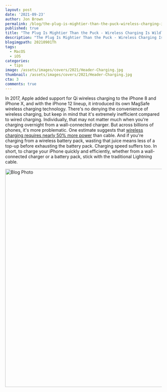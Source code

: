 ```yaml
---
layout: post
date: '2021-09-23'
author: Jon Brown
permalink: /blog/the-plug-is-mightier-than-the-puck-wireless-charging-is-wildly-inefficient/
published: true
title: "The Plug Is Mightier Than the Puck - Wireless Charging Is Wildly Inefficient"
description: "The Plug Is Mightier Than the Puck - Wireless Charging Is Wildly Inefficient"
blogimgpath: 20210901Th
tags:
  - MacOS
  - iOS
categories:
  - tips
image: /assets/images/covers/2021/Header-Charging.jpg
thumbnail: /assets/images/covers/2021/Header-Charging.jpg
cta: 3
comments: true
---
```

In 2017, Apple added support for Qi wireless charging to the iPhone 8
and iPhone X, and with the iPhone 12 lineup, it introduced its own
MagSafe wireless charging technology. There's no denying the convenience
of wireless charging, but keep in mind that it's extremely inefficient
compared to wired charging. Individually, that may not matter much when
you're charging overnight from a wall-connected charger. But across
billions of phones, it's more problematic. One estimate suggests that
[wireless charging requires nearly 50% more
power](https://debugger.medium.com/wireless-charging-is-a-disaster-waiting-to-happen-48afdde70ed9)
than cable. And if you're charging from a wireless battery pack, wasting
that juice means less of a top-up before exhausting the battery pack.
Charging speed suffers too. In short, to charge your iPhone quickly and
efficiently, whether from a wall-connected charger or a battery pack,
stick with the traditional Lightning cable.

<img alt="Blog Photo" src="{{ site.site_cdn }}/assets/images/blog/2021/20210901Th/image2.jpeg" class="img-fluid rounded m-2" width="700" />
